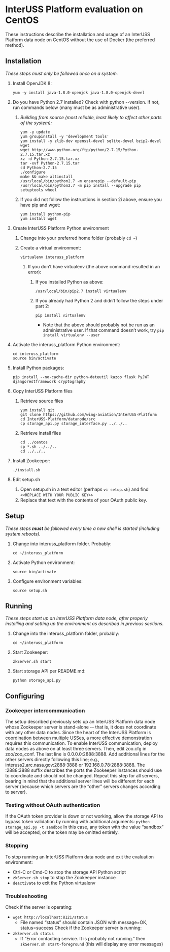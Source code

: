 # InterUSS Platform evaluation on CentOS
These instructions describe the installation and usage of an InterUSS Platform data node on CentOS without the use of Docker (the preferred method).

## Installation
*These steps must only be followed once on a system.*

1. Install OpenJDK 8:

   ```yum -y install java-1.8.0-openjdk java-1.8.0-openjdk-devel```

1. Do you have Python 2.7 installed?  Check with python --version.  If not, run commands below (many must be as administrative user).

    1. *Building from source (most reliable, least likely to affect other parts of the system):*

       ```yum -y update```  
       ```yum groupinstall -y 'development tools'```  
       ```yum install -y zlib-dev openssl-devel sqlite-devel bzip2-devel wget```  
       ```wget http://www.python.org/ftp/python/2.7.15/Python-2.7.15.tar.xz```  
       ```xz -d Python-2.7.15.tar.xz```  
       ```tar -xvf Python-2.7.15.tar```  
       ```cd Python-2.7.15```  
       ```./configure```  
       ```make && make altinstall```  
       ```/usr/local/bin/python2.7 -m ensurepip --default-pip```  
       ```/usr/local/bin/python2.7 -m pip install --upgrade pip setuptools wheel```  

    1. If you did not follow the instructions in section 2i above, ensure you have pip and wget:

       ```yum install python-pip```  
       ```yum install wget```

1. Create InterUSS Platform Python environment
    1. Change into your preferred home folder (probably ```cd ~```)
    1. Create a virtual environment:

       ```virtualenv interuss_platform```

        1. If you don’t have virtualenv (the above command resulted in an error):
            1. If you installed Python as above:

               ```/usr/local/bin/pip2.7 install virtualenv```

            1. If you already had Python 2 and didn’t follow the steps under part 2:

               ```pip install virtualenv```

                * Note that the above should probably not be run as an administrative user.  If that command doesn’t work, try ```pip install virtualenv --user```
1. Activate the interuss_platform Python environment:

   ```cd interuss_platform```  
   ```source bin/activate```

1. Install Python packages:

   ```pip install --no-cache-dir python-dateutil kazoo flask PyJWT djangorestframework cryptography```

1. Copy InterUSS Platform files
    1. Retrieve source files

       ```yum install git```  
       ```git clone https://github.com/wing-aviation/InterUSS-Platform```  
       ```cd InterUSS-Platform/datanode/src```  
       ```cp storage_api.py storage_interface.py ../../..```  

    1. Retrieve install files

       ```cd ../centos```  
    	 ```cp *.sh ../../..```  
       ```cd ../../..```

1. Install Zookeeper:

   ```./install.sh```

1. Edit setup.sh
    1. Open setup.sh in a text editor (perhaps ```vi setup.sh```) and find ```<<REPLACE WITH YOUR PUBLIC KEY>>```
    1. Replace that text with the contents of your OAuth public key.

## Setup
*These steps **must** be followed every time a new shell is started (including system reboots).*

1. Change into interuss_platform folder.  Probably:

    ```cd ~/interuss_platform```

1. Activate Python environment:

   ```source bin/activate```


1. Configure environment variables:

    ```source setup.sh```

## Running
*These steps start up an InterUSS Platform data node, after properly installing and setting up the environment as described in previous sections.*

1. Change into the interuss_platform folder, probably:

   ```cd ~/interuss_platform```

1. Start Zookeeper:

   ```zkServer.sh start```

1. Start storage API per README.md:

   ```python storage_api.py```

## Configuring
### Zookeeper intercommunication
The setup described previously sets up an InterUSS Platform data node whose Zookeeper server is stand-alone -- that is, it does not coordinate with any other data nodes.  Since the heart of the InterUSS Platform is coordination between multiple USSes, a more effective demonstration requires this communication.  To enable InterUSS communication, deploy data nodes as above on at least three servers.  Then, edit zoo.cfg in zoo/zoo_conf.  The last line is 0.0.0.0:2888:3888.  Add additional lines for the other servers directly following this line; e.g., interuss2.arc.nasa.gov:2888:3888 or 192.168.0.78:2888:3888.  The :2888:3888 suffix describes the ports the Zookeeper instances should use to coordinate and should not be changed.  Repeat this step for all servers, bearing in mind that the additional server lines will be different for each server (because which servers are the “other” servers changes according to server).

### Testing without OAuth authentication
If the OAuth token provider is down or not working, allow the storage API to bypass token validation by running with additional arguments: ```python storage_api.py -t sandbox```  In this case, any token with the value “sandbox” will be accepted, or the token may be omitted entirely.

### Stopping
To stop running an InterUSS Platform data node and exit the evaluation environment:

* Ctrl-C or Cmd-C to stop the storage API Python script
* ```zkServer.sh stop``` to stop the Zookeeper instance
* ```deactivate``` to exit the Python virtualenv

### Troubleshooting
Check if the server is operating:

* ```wget http://localhost:8121/status```
  * File named “status” should contain JSON with message=OK, status=success
Check if the Zookeeper server is running:
* ```zkServer.sh status```
  * If “Error contacting service. It is probably not running.” then ```zkServer.sh start-foreground``` (this will display any error messages)
